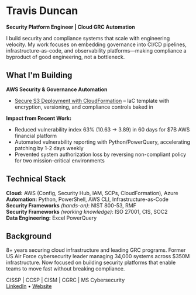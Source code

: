 # Travis Duncan
**Security Platform Engineer | Cloud GRC Automation**

I build security and compliance systems that scale with engineering velocity. My work focuses on embedding governance into CI/CD pipelines, infrastructure-as-code, and observability platforms—making compliance a byproduct of good engineering, not a bottleneck.

## What I'm Building

**AWS Security & Governance Automation**
- [Secure S3 Deployment with CloudFormation](https://github.com/TravDunc/AWS-CloudFormation-Secure-S3-Bucket) – IaC template with encryption, versioning, and compliance controls baked in

**Impact from Recent Work:**
- Reduced vulnerability index 63% (10.63 → 3.89) in 60 days for $7B AWS financial platform
- Automated vulnerability reporting with Python/PowerQuery, accelerating patching by 1-2 days weekly
- Prevented system authorization loss by reversing non-compliant policy for two mission-critical environments

## Technical Stack
**Cloud:** AWS (Config, Security Hub, IAM, SCPs, CloudFormation), Azure  
**Automation:** Python, PowerShell, AWS CLI, Infrastructure-as-Code  
**Security Frameworks** _(hands-on)_: NIST 800-53, RMF <br/> 
**Security Frameworks** _(working knowledge)_: ISO 27001, CIS, SOC2 <br/>
**Data Engineering:** Excel PowerQuery 

## Background
8+ years securing cloud infrastructure and leading GRC programs. Former US Air Force cybersecurity leader managing 34,000 systems across $350M infrastructure. Now focused on building security platforms that enable teams to move fast without breaking compliance.

CISSP | CCSP | CISM | CGRC | MS Cybersecurity  
[LinkedIn](https://www.linkedin.com/in/travis-w-duncan) • [Website](https://travdunc.github.io)
